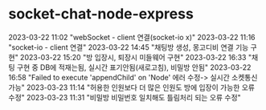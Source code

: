 # socket-chat-node-express

2023-03-22 11:02 "webSocket - client 연결(socket-io x)"
2023-03-22 11:16 "socket-io - client 연결"
2023-03-22 14:45 "채팅방 생성, 몽고디비 연결 기능 구현"
2023-03-22 15:20 "방 입장시, 퇴장시 미들웨어 구현"
2023-03-22 16:33 "채팅 구현 중 DB에 적재는됨, 실시간 표기안됨(새로고침), 비밀방 안됨"
2023-03-22 16:58 "Failed to execute 'appendChild' on 'Node' 에러 수정-> 실시간 소켓통신 가능"
2023-03-23 11:14 "허용한 인원보다 더 많은 인원도 방에 입장이 가능한 오류 수정"
2023-03-23 11:31 "비밀방 비밀번호 일치해도 틀림처리 되는 오류 수정"
